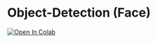 # Object-Detection (Face)
[![Open In Colab](https://colab.research.google.com/assets/colab-badge.svg)](https://colab.research.google.com/github/mx-pro/Object-Detection-Face-/blob/main/Face%20Detection%20Mediapipe.ipynb)
